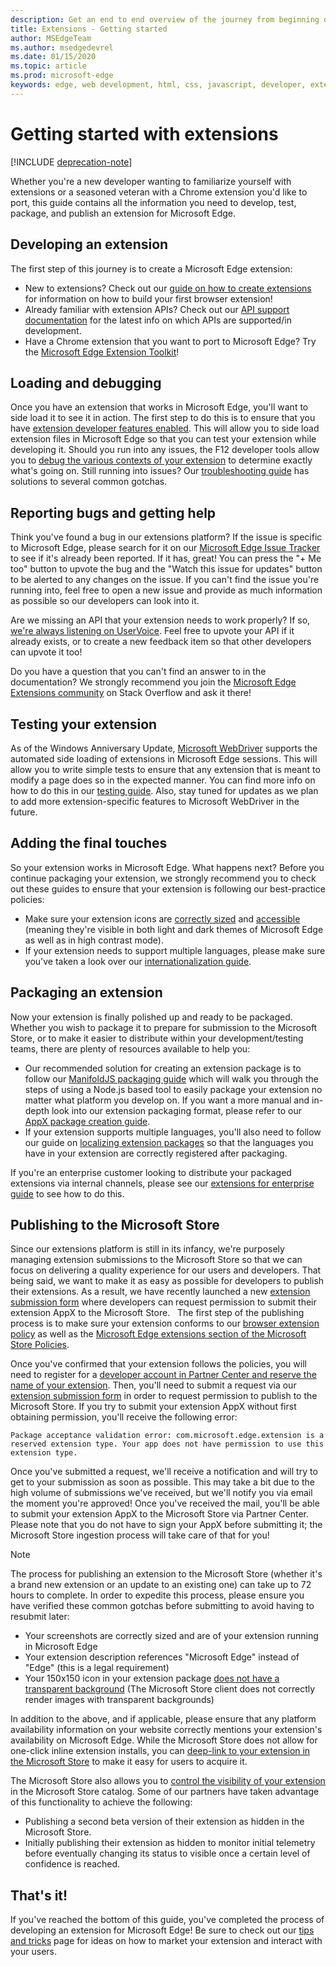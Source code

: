 ```yaml
---
description: Get an end to end overview of the journey from beginning development to packaging of Microsoft Edge extensions.
title: Extensions - Getting started
author: MSEdgeTeam
ms.author: msedgedevrel
ms.date: 01/15/2020
ms.topic: article
ms.prod: microsoft-edge
keywords: edge, web development, html, css, javascript, developer, extensions
---
```


# Getting started with extensions  

[!INCLUDE [deprecation-note](includes/deprecation-note.md)]  

Whether you're a new developer wanting to familiarize yourself with extensions or a seasoned veteran with a Chrome extension you'd like to port, this guide contains all the information you need to develop, test, package, and publish an extension for Microsoft Edge. 

## Developing an extension

The first step of this journey is to create a Microsoft Edge extension: 
- New to extensions? Check out our [guide on how to create extensions](./guides/creating-an-extension.md) for information on how to build your first browser extension! 
- Already familiar with extension APIs? Check out our [API support documentation](./api-support.md) for the latest info on which APIs are supported/in development. 
- Have a Chrome extension that you want to port to Microsoft Edge? Try the [Microsoft Edge Extension Toolkit](./guides/porting-chrome-extensions.md)!

## Loading and debugging

Once you have an extension that works in Microsoft Edge, you'll want to side load it to see it in action. The first step to do this is to ensure that you have [extension developer features enabled](./guides/adding-and-removing-extensions.md). This will allow you to side load extension files in Microsoft Edge so that you can test your extension while developing it. Should you run into any issues, the F12 developer tools allow you to [debug the various contexts of your extension](./guides/debugging-extensions.md) to determine exactly what's going on. Still running into issues? Our [troubleshooting guide](./troubleshooting.md) has solutions to several common gotchas. 

## Reporting bugs and getting help

Think you've found a bug in our extensions platform? If the issue is specific to Microsoft Edge, please search for it on our [Microsoft Edge Issue Tracker](https://developer.microsoft.com/microsoft-edge/platform/issues/) to see if it's already been reported. If it has, great! You can press the "+ Me too" button to upvote the bug and the "Watch this issue for updates" button to be alerted to any changes on the issue. If you can't find the issue you're running into, feel free to open a new issue and provide as much information as possible so our developers can look into it. 

Are we missing an API that your extension needs to work properly? If so, [we're always listening on UserVoice](https://wpdev.uservoice.com/forums/257854-microsoft-edge-developer/category/87962-extensions). Feel free to upvote your API if it already exists, or to create a new feedback item so that other developers can upvote it too! 

Do you have a question that you can't find an answer to in the documentation? We strongly recommend you join the [Microsoft Edge Extensions community](https://stackoverflow.com/questions/tagged/microsoft-edge-extension) on Stack Overflow and ask it there!

## Testing your extension

As of the Windows Anniversary Update, [Microsoft WebDriver](../dev-guide/tools/webdriver.md) supports the automated side loading of extensions in Microsoft Edge sessions. This will allow you to write simple tests to ensure that any extension that is meant to modify a page does so in the expected manner. You can find more info on how to do this in our [testing guide](./guides/packaging/creating-and-testing-extension-packages.md#automated-testing-with-webdriver). Also, stay tuned for updates as we plan to add more extension-specific features to Microsoft WebDriver in the future.

## Adding the final touches

So your extension works in Microsoft Edge. What happens next? Before you continue packaging your extension, we strongly recommend you to check out these guides to ensure that your extension is following our best-practice policies: 
- Make sure your extension icons are [correctly sized](./guides/design.md) and [accessible](./guides/accessibility.md) (meaning they're visible in both light and dark themes of Microsoft Edge as well as in high contrast mode). 
- If your extension needs to support multiple languages, please make sure you've taken a look over our [internationalization guide](./guides/internationalization.md). 

## Packaging an extension

Now your extension is finally polished up and ready to be packaged. Whether you wish to package it to prepare for submission to the Microsoft Store, or to make it easier to distribute within your development/testing teams, there are plenty of resources available to help you: 

- Our recommended solution for creating an extension package is to follow our [ManifoldJS packaging guide](./guides/packaging/using-manifoldjs-to-package-extensions.md) which will walk you through the steps of using a Node.js based tool to easily package your extension no matter what platform you develop on. If you want a more manual and in-depth look into our extension packaging format, please refer to our [AppX package creation guide](./guides/packaging/creating-and-testing-extension-packages.md#preparing-the-submission-folder). 
- If your extension supports multiple languages, you'll also need to follow our guide on [localizing extension packages](./guides/packaging/localizing-extension-packages.md) so that the languages you have in your extension are correctly registered after packaging. 

If you're an enterprise customer looking to distribute your packaged extensions via internal channels, please see our [extensions for enterprise guide](./extensions-for-enterprise.md) to see how to do this.  

## Publishing to the Microsoft Store

Since our extensions platform is still in its infancy, we're purposely managing extension submissions to the Microsoft Store so that we can focus on delivering a quality experience for our users and developers. That being said, we want to make it as easy as possible for developers to publish their extensions. As a result, we have recently launched a new [extension submission form](https://aka.ms/extension-request) where developers can request permission to submit their extension AppX to the Microsoft Store.
 
The first step of the publishing process is to make sure your extension conforms to our [browser extension policy](./microsoft-browser-extension-policy.md) as well as the [Microsoft Edge extensions section of the Microsoft Store Policies](https://msdn.microsoft.com/library/windows/apps/dn764944.aspx#pol_10_12). 

Once you've confirmed that your extension follows the policies, you will need to register for a [developer account in Partner Center and reserve the name of your extension](./guides/packaging/extensions-in-the-windows-dev-center.md). Then, you'll need to submit a request via our [extension submission form](https://aka.ms/extension-request) in order to request permission to publish to the Microsoft Store. If you try to submit your extension AppX without first obtaining permission, you'll receive the following error:

`Package acceptance validation error: com.microsoft.edge.extension is a reserved extension type. Your app does not have permission to use this extension type.`

Once you've submitted a request, we'll receive a notification and will try to get to your submission as soon as possible. This may take a bit due to the high volume of submissions we've received, but we'll notify you via email the moment you're approved! Once you've received the mail, you'll be able to submit your extension AppX to the Microsoft Store via Partner Center. Please note that you do not have to sign your AppX before submitting it; the Microsoft Store ingestion process will take care of that for you!
 
> [!NOTE]
> The process for publishing an extension to the Microsoft Store (whether it's a brand new extension or an update to an existing one) can take up to 72 hours to complete. In order to expedite this process, please ensure you have verified these common gotchas before submitting to avoid having to resubmit later: 
> - Your screenshots are correctly sized and are of your extension running in Microsoft Edge 
> - Your extension description references "Microsoft Edge" instead of "Edge" (this is a legal requirement) 
> - Your 150x150 icon in your extension package [does not have a transparent background](./guides/design.md#microsoft-store-icon) (The Microsoft Store client does not correctly render images with transparent backgrounds) 

In addition to the above, and if applicable, please ensure that any platform availability information on your website correctly mentions your extension's availability on Microsoft Edge. While the Microsoft Store does not allow for one-click inline extension installs, you can [deep-link to your extension in the Microsoft Store](./tips-and-tricks.md#get-a-direct-link-to-your-extension-in-the-microsoft-store) to make it easy for users to acquire it. 

The Microsoft Store also allows you to [control the visibility of your extension](https://blogs.windows.com/buildingapps/2015/09/10/managing-hidden-apps-beta-apps-and-visibility-of-in-app-purchases-in-dev-center/) in the Microsoft Store catalog. Some of our partners have taken advantage of this functionality to achieve the following: 
- Publishing a second beta version of their extension as hidden in the Microsoft Store.
- Initially publishing their extension as hidden to monitor initial telemetry before eventually changing its status to visible once a certain level of confidence is reached.

## That's it!

If you've reached the bottom of this guide, you've completed the process of developing an extension for Microsoft Edge! Be sure to check out our [tips and tricks](./tips-and-tricks.md) page for ideas on how to market your extension and interact with your users.
